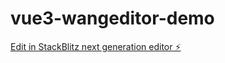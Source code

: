 # vue3-wangeditor-demo

[Edit in StackBlitz next generation editor ⚡️](https://stackblitz.com/~/github.com/cycleccc/vue3-wangeditor-demo)